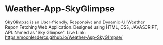 # Weather-App-SkyGlimpse
SkyGlimpse is an User-friendly, Responsive and Dynamic-UI Weather Report Fetching Web Application. Designed using HTML, CSS, JAVASCRIPT, API. Named as "Sky Glimpse". 
Live Link: https://moonleadercs.github.io/Weather-App-SkyGlimpse/
